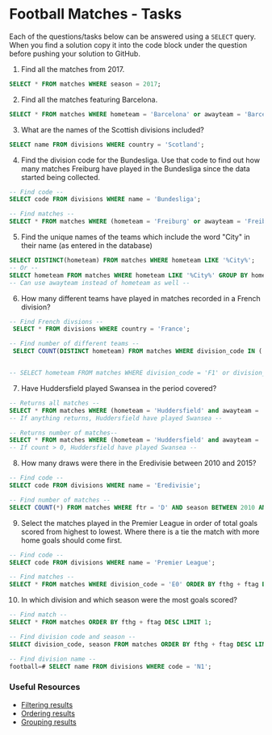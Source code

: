 # Football Matches - Tasks

Each of the questions/tasks below can be answered using a `SELECT` query. When you find a solution copy it into the code block under the question before pushing your solution to GitHub.

1) Find all the matches from 2017.

```sql
SELECT * FROM matches WHERE season = 2017;

```

2) Find all the matches featuring Barcelona.

```sql
SELECT * FROM matches WHERE hometeam = 'Barcelona' or awayteam = 'Barcelona';

```

3) What are the names of the Scottish divisions included?

```sql
SELECT name FROM divisions WHERE country = 'Scotland';

```

4) Find the division code for the Bundesliga. Use that code to find out how many matches Freiburg have played in the Bundesliga since the data started being collected.

```sql
-- Find code --
SELECT code FROM divisions WHERE name = 'Bundesliga';

-- Find matches --
SELECT * FROM matches WHERE (hometeam = 'Freiburg' or awayteam = 'Freiburg') and division_code = 'D1';

```

5) Find the unique names of the teams which include the word "City" in their name (as entered in the database)

```sql
SELECT DISTINCT(hometeam) FROM matches WHERE hometeam LIKE '%City%';
-- Or --
SELECT hometeam FROM matches WHERE hometeam LIKE '%City%' GROUP BY hometeam;
-- Can use awayteam instead of hometeam as well -- 

```

6) How many different teams have played in matches recorded in a French division?

```sql
-- Find French divsions --
 SELECT * FROM divisions WHERE country = 'France';

-- Find number of different teams -- 
 SELECT COUNT(DISTINCT hometeam) FROM matches WHERE division_code IN ('F1', 'F2');


-- SELECT hometeam FROM matches WHERE division_code = 'F1' or division_code = 'F2' GROUP BY hometeam;


```

7) Have Huddersfield played Swansea in the period covered?

```sql
-- Returns all matches --
SELECT * FROM matches WHERE (hometeam = 'Huddersfield' and awayteam = 'Swansea') or (hometeam = 'Swansea' and awayteam = 'Huddersfield');
-- If anything returns, Huddersfield have played Swansea --

-- Returns number of matches--
SELECT * FROM matches WHERE (hometeam = 'Huddersfield' and awayteam = 'Swansea') or (hometeam = 'Swansea' and awayteam = 'Huddersfield');
-- If count > 0, Huddersfield have played Swansea --

```

8) How many draws were there in the Eredivisie between 2010 and 2015?

```sql
-- Find code --
SELECT code FROM divisions WHERE name = 'Eredivisie';

-- Find number of matches --
SELECT COUNT(*) FROM matches WHERE ftr = 'D' AND season BETWEEN 2010 AND 2013;

```

9) Select the matches played in the Premier League in order of total goals scored from highest to lowest. Where there is a tie the match with more home goals should come first.

```sql
-- Find code --
SELECT code FROM divisions WHERE name = 'Premier League';

-- Find matches --
SELECT * FROM matches WHERE division_code = 'E0' ORDER BY fthg + ftag DESC, fthg DESC;

```

10) In which division and which season were the most goals scored?

```sql
-- Find match --
SELECT * FROM matches ORDER BY fthg + ftag DESC LIMIT 1;

-- Find division code and season --
SELECT division_code, season FROM matches ORDER BY fthg + ftag DESC LIMIT 1;

-- Find division name --
football=# SELECT name FROM divisions WHERE code = 'N1';

```

### Useful Resources

- [Filtering results](https://www.w3schools.com/sql/sql_where.asp)
- [Ordering results](https://www.w3schools.com/sql/sql_orderby.asp)
- [Grouping results](https://www.w3schools.com/sql/sql_groupby.asp)